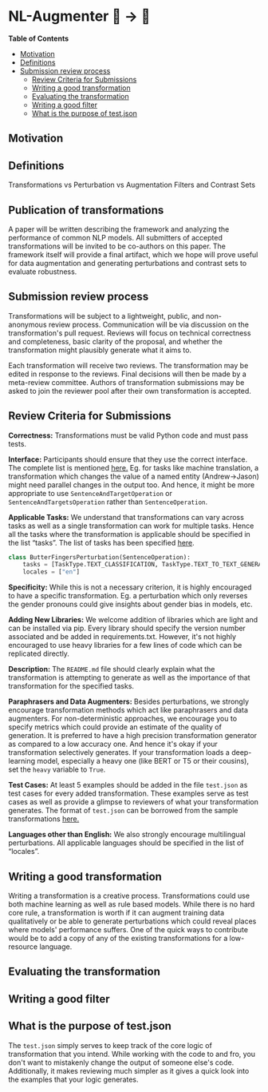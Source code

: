 # NL-Augmenter 🦎 → 🐍

**Table of Contents**
* [Motivation](#motivation)
* [Definitions](#definitions)
* [Submission review process](#submission-review-process)
    * [Review Criteria for Submissions](#review-criteria-for-submissions)
    * [Writing a good transformation](#Writing-a-good-transformation)
    * [Evaluating the transformation](#evaluating-the-transformation)
    * [Writing a good filter](#Writing-a-good-filter)
    * [What is the purpose of test.json](#What-is-the-purpose-of-test.json)

## Motivation

## Definitions
Transformations vs Perturbation vs Augmentation
Filters and Contrast Sets

## Publication of transformations

A paper will be written describing the framework and analyzing the performance of common NLP models. All submitters of accepted transformations will be invited to be co-authors on this paper. The framework itself will provide a final artifact, which we hope will prove useful for data augmentation and generating perturbations and contrast sets to evaluate robustness. 

## Submission review process

Transformations will be subject to a lightweight, public, and non-anonymous review process. Communication will be via discussion on the transformation's pull request. Reviews will focus on technical correctness and completeness, basic clarity of the proposal, and whether the transformation might plausibly generate what it aims to.

Each transformation will receive two reviews. The transformation may be edited in response to the reviews. Final decisions will then be made by a meta-review committee. Authors of transformation submissions may be asked to join the reviewer pool after their own transformation is accepted.

## Review Criteria for Submissions
**Correctness:** Transformations must be valid Python code and must pass tests. 

**Interface:** Participants should ensure that they use the correct interface. The complete list is mentioned [here.](../interfaces) Eg. for tasks like machine translation, a transformation which changes the value of a named entity (Andrew->Jason) might need parallel changes in the output too. And hence, it might be more appropriate to use `SentenceAndTargetOperation` or `SentenceAndTargetsOperation` rather than `SentenceOperation`.

**Applicable Tasks:** We understand that transformations can vary across tasks as well as a single transformation can work for multiple tasks. Hence all the tasks where the transformation is applicable should be specified in the list “tasks”. The list of tasks has been specified [here](tasks/TaskTypes.py).
```python
class ButterFingersPerturbation(SentenceOperation):
    tasks = [TaskType.TEXT_CLASSIFICATION, TaskType.TEXT_TO_TEXT_GENERATION, TaskType.TEXT_TAGGING]
    locales = ["en"]
```

**Specificity:** While this is not a necessary criterion, it is highly encouraged to have a specific transformation. Eg. a perturbation which only reverses the gender pronouns could give insights about gender bias in models, etc.

**Adding New Libraries:** We welcome addition of libraries which are light and can be installed via pip. Every library should specify the version number associated and be added in requirements.txt. However, it's not highly encouraged to use heavy libraries for a few lines of code which can be replicated directly.

**Description:** The `README.md` file should clearly explain what the transformation is attempting to generate as well as the importance of that transformation for the specified tasks.

**Paraphrasers and Data Augmenters:** Besides perturbations, we strongly encourage transformation methods which act like paraphrasers and data augmenters. For non-deterministic approaches, we encourage you to specify metrics which could provide an estimate of the quality of generation. It is preferred to have a high precision transformation generator as compared to a low accuracy one. And hence it's okay if your transformation selectively generates. If your transformation loads a deep-learning model, especially a heavy one (like BERT or T5 or their cousins), set the `heavy` variable to `True`.
 
**Test Cases:** At least 5 examples should be added in the file `test.json` as test cases for every added transformation. These examples serve as test cases as well as provide a glimpse to reviewers of what your transformation generates. The format of `test.json` can be borrowed from the sample transformations [here.](../interfaces)

**Languages other than English:** We also strongly encourage multilingual perturbations. All applicable languages should be specified in the list of “locales”.
 
## Writing a good transformation
Writing a transformation is a creative process. Transformations could use both machine learning as well as rule based models. While there is no hard core rule, a transformation is worth if it can augment training data qualitatively or be able to generate perturbations which could reveal places where models' performance suffers. One of the quick ways to contribute would be to add a copy of any of the existing transformations for a low-resource language.

## Evaluating the transformation
 
## Writing a good filter


## What is the purpose of test.json
The `test.json` simply serves to keep track of the core logic of transformation that you intend. While working with the code to and fro, you don't want to mistakenly change the output of someone else's code. Additionally, it makes reviewing much simpler as it gives a quick look into the examples that your logic generates.   

